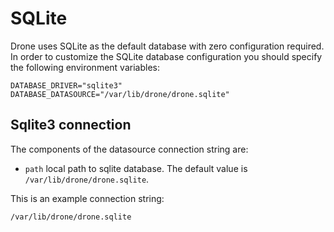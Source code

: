 # SQLite

Drone uses SQLite as the default database with zero configuration required. In order to customize the SQLite database configuration you should specify the following environment variables:

```
DATABASE_DRIVER="sqlite3"
DATABASE_DATASOURCE="/var/lib/drone/drone.sqlite"
```

## Sqlite3 connection

The components of the datasource connection string are:

* `path` local path to sqlite database. The default value is `/var/lib/drone/drone.sqlite`.

This is an example connection string:

```
/var/lib/drone/drone.sqlite
```
